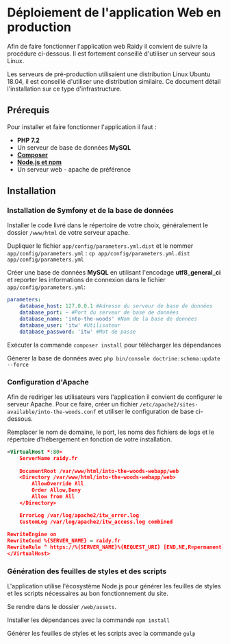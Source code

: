 # Déploiement de l'application Web en production

Afin de faire fonctionner l'application web Raidy il convient de suivre la procédure ci-dessous. Il est fortement conseillé d'utiliser un serveur sous Linux.

Les serveurs de pré-production utilisaient une distribution Linux Ubuntu 18.04, il est conseillé d'utiliser une distribution similaire. Ce document détail l'installation sur ce type d'infrastructure.



## Prérequis

Pour installer et faire fonctionner l'application il faut :

- **PHP 7.2**
- Un serveur de base de données **MySQL** 
- **[Composer](https://getcomposer.org/)** 
- **[Node.js et npm](https://nodejs.org)**
- Un serveur web - apache de préférence



## Installation

### Installation de Symfony et de la base de données

Installer le code livré dans le répertoire de votre choix, généralement le dossier `/www/html` de votre serveur apache.

Dupliquer le fichier `app/config/parameters.yml.dist` et le nommer `app/config/parameters.yml` : `cp app/config/parameters.yml.dist app/config/parameters.yml`

Créer une base de données **MySQL** en utilisant l'encodage **utf8_general_ci**  et reporter les informations de connexion dans le fichier `app/config/parameters.yml`:

```yaml
parameters:
    database_host: 127.0.0.1 #Adresse du serveur de base de données
    database_port: ~ #Port du serveur de base de données
    database_name: 'into-the-woods' #Nom de la base de données
    database_user: 'itw' #Utilisateur
    database_password: 'itw' #Mot de passe
```

Exécuter la commande `composer install` pour télécharger les dépendances

Génerer la base de données avec `php bin/console doctrine:schema:update --force` 

### Configuration d'Apache

Afin de rediriger les utilisateurs vers l'application il convient de configurer le serveur Apache. Pour ce faire, créer un fichier `/etc/apache2/sites-available/into-the-woods.conf` et utiliser le configuration de base ci-dessous.

Remplacer le nom de domaine, le port, les noms des fichiers de logs et le répertoire d'hébergement en fonction de votre installation.

```xml
<VirtualHost *:80>
    ServerName raidy.fr
    
    DocumentRoot /var/www/html/into-the-woods-webapp/web
    <Directory /var/www/html/into-the-woods-webapp/web>
        AllowOverride All
        Order Allow,Deny
        Allow from All
    </Directory>

    ErrorLog /var/log/apache2/itw_error.log
    CustomLog /var/log/apache2/itw_access.log combined
    
RewriteEngine on
RewriteCond %{SERVER_NAME} = raidy.fr
RewriteRule ^ https://%{SERVER_NAME}%{REQUEST_URI} [END,NE,R=permanent]
</VirtualHost>

```

### Génération des feuilles de styles et des scripts

L'application utilise l'écosystème Node.js pour générer les feuilles de styles et les scripts nécessaires au bon fonctionnement du site.

Se rendre dans le dossier `/web/assets`.

Installer les dépendances avec la commande `npm install`

Générer les feuilles de styles et les scripts avec la commande `gulp`









